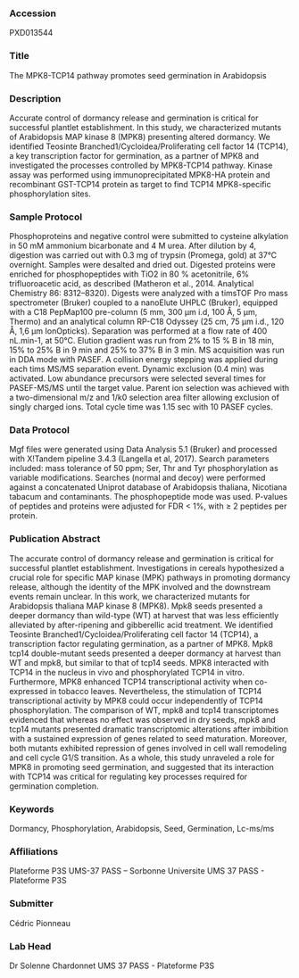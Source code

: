 ### Accession
PXD013544

### Title
The MPK8-TCP14 pathway promotes seed germination in Arabidopsis

### Description
Accurate control of dormancy release and germination is critical for successful plantlet establishment. In this study, we characterized mutants of Arabidopsis MAP kinase 8 (MPK8) presenting altered dormancy. We identified Teosinte Branched1/Cycloidea/Proliferating cell factor 14 (TCP14), a key transcription factor for germination, as a partner of MPK8 and investigated the processes controlled by MPK8-TCP14 pathway. Kinase assay was performed using immunoprecipitated MPK8-HA protein and recombinant GST-TCP14 protein as target to find TCP14 MPK8-specific phosphorylation sites.

### Sample Protocol
Phosphoproteins and negative control were submitted to cysteine alkylation in 50 mM ammonium bicarbonate and 4 M urea. After dilution by 4, digestion was carried out with 0.3 mg of trypsin (Promega, gold) at 37°C overnight. Samples were desalted and dried out. Digested proteins were enriched for phosphopeptides with TiO2 in 80 % acetonitrile, 6% trifluoroacetic acid, as described (Matheron et al., 2014. Analytical Chemistry 86: 8312–8320). Digests were analyzed with a timsTOF Pro mass spectrometer (Bruker) coupled to a nanoElute UHPLC (Bruker), equipped with a C18 PepMap100 pre-column (5 mm, 300 μm i.d, 100 Å, 5 µm, Thermo) and an analytical column RP-C18 Odyssey (25 cm, 75 μm i.d., 120 Å, 1,6 µm IonOpticks). Separation was performed at a flow rate of 400 nL.min-1, at 50°C. Elution gradient was run from 2% to 15 % B in 18 min, 15% to 25% B in 9 min and 25% to 37% B in 3 min. MS acquisition was run in DDA mode with PASEF. A collision energy stepping was applied during each tims MS/MS separation event. Dynamic exclusion (0.4 min) was activated. Low abundance precursors were selected several times for PASEF-MS/MS until the target value. Parent ion selection was achieved with a two-dimensional m/z and 1/k0 selection area filter allowing exclusion of singly charged ions. Total cycle time was 1.15 sec with 10 PASEF cycles.

### Data Protocol
Mgf files were generated using Data Analysis 5.1 (Bruker) and processed with X!Tandem pipeline 3.4.3 (Langella et al, 2017). Search parameters included: mass tolerance of 50 ppm; Ser, Thr and Tyr phosphorylation as variable modifications. Searches (normal and decoy) were performed against a concatenated Uniprot database of Arabidopsis thaliana, Nicotiana tabacum and contaminants. The phosphopeptide mode was used. P-values of peptides and proteins were adjusted for FDR < 1%, with ≥ 2 peptides per protein.

### Publication Abstract
The accurate control of dormancy release and germination is critical for successful plantlet establishment. Investigations in cereals hypothesized a crucial role for specific MAP kinase (MPK) pathways in promoting dormancy release, although the identity of the MPK involved and the downstream events remain unclear. In this work, we characterized mutants for Arabidopsis thaliana MAP kinase 8 (MPK8). Mpk8 seeds presented a deeper dormancy than wild-type (WT) at harvest that was less efficiently alleviated by after-ripening and gibberellic acid treatment. We identified Teosinte Branched1/Cycloidea/Proliferating cell factor 14 (TCP14), a transcription factor regulating germination, as a partner of MPK8. Mpk8 tcp14 double-mutant seeds presented a deeper dormancy at harvest than WT and mpk8, but similar to that of tcp14 seeds. MPK8 interacted with TCP14 in the nucleus in vivo and phosphorylated TCP14 in vitro. Furthermore, MPK8 enhanced TCP14 transcriptional activity when co-expressed in tobacco leaves. Nevertheless, the stimulation of TCP14 transcriptional activity by MPK8 could occur independently of TCP14 phosphorylation. The comparison of WT, mpk8 and tcp14 transcriptomes evidenced that whereas no effect was observed in dry seeds, mpk8 and tcp14 mutants presented dramatic transcriptomic alterations after imbibition with a sustained expression of genes related to seed maturation. Moreover, both mutants exhibited repression of genes involved in cell wall remodeling and cell cycle G1/S transition. As a whole, this study unraveled a role for MPK8 in promoting seed germination, and suggested that its interaction with TCP14 was critical for regulating key processes required for germination completion.

### Keywords
Dormancy, Phosphorylation, Arabidopsis, Seed, Germination, Lc-ms/ms

### Affiliations
Plateforme P3S UMS-37 PASS – Sorbonne Universite
UMS 37 PASS - Plateforme P3S

### Submitter
Cédric Pionneau

### Lab Head
Dr Solenne Chardonnet
UMS 37 PASS - Plateforme P3S


